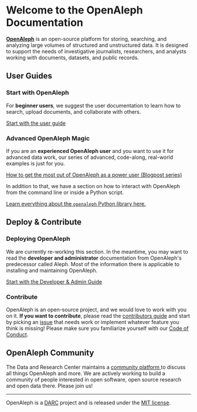# Welcome to the OpenAleph Documentation

[**OpenAleph**](https://openaleph.org) is an open-source platform for storing, searching, and analyzing large volumes of structured and unstructured data. It is designed to support the needs of investigative journalists, researchers, and analysts working with documents, datasets, and public records.

## User Guides

### Start with OpenAleph

For **beginner users**, we suggest the user documentation to learn how to search, upload documents, and collaborate with others.

[Start with the user guide](user-guide/101/index.md)

### Advanced OpenAleph Magic

If you are an **experienced OpenAleph user** and you want to use it for advanced data work, our series of advanced, code-along, real-world examples is just for you.

[How to get the most out of OpenAleph as a power user (Blogpost series)](https://openaleph.org/blog/)

In addition to that, we have a section on how to interact with OpenAleph from the command line or inside a Python script.

[Learn everything about the `openaleph` Python library here.](user-guide/104/index.md)

## Deploy & Contribute

### Deploying OpenAleph
We are currently re-working this section. In the meantime, you may want to read the **developer and administrator** documentation from OpenAleph's predecessor called Aleph. Most of the information there is applicable to installing and maintaining OpenAleph.

[Start with the Developer & Admin Guide](https://docs.aleph.occrp.org/developers/)

### Contribute
OpenAleph is an open-source project, and we would love to work with you on it. **If you want to contribute**, please read the [contributors guide](https://github.com/dataresearchcenter/openaleph/blob/main/CONTRIBUTING.md) and start by picking an [issue](https://github.com/dataresearchcenter/openaleph/issues) that needs work or implement whatever feature you think is missing! Please make sure you familiarize yourself with our [Code of Conduct](https://github.com/dataresearchcenter/openaleph/blob/main/CODE_OF_CONDUCT.md).

## OpenAleph Community

The Data and Research Center maintains a [community platform ](https://darc.social) to discuss all things OpenAleph and more. We are actively working to build a community of people interested in open software, open source research and open data there. Please join us!

---
OpenAleph is a [DARC](https://dataresearchcenter.org) project and is released under the [MIT license](https://github.com/investigativedata/openaleph#MIT-1-ov-file).

